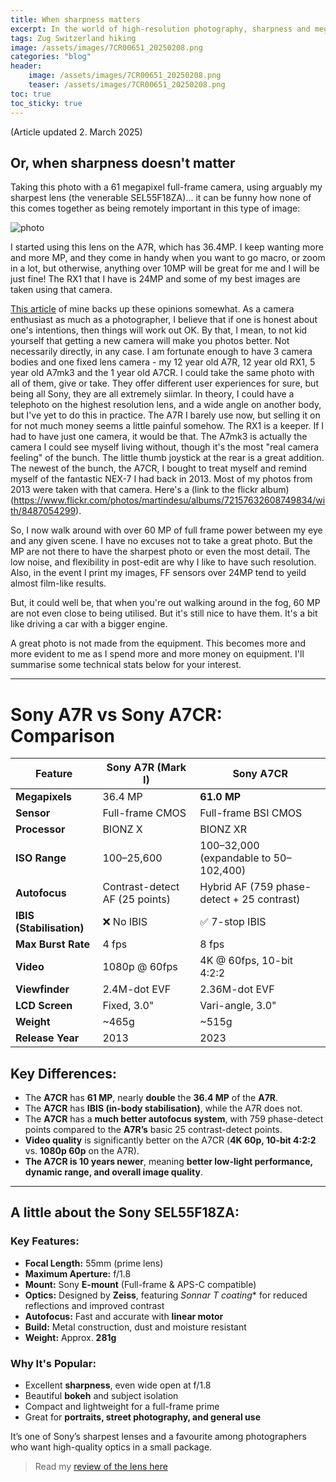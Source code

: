 ```yaml
---
title: When sharpness matters
excerpt: In the world of high-resolution photography, sharpness and megapixels often take centre stage. However, as I reflect on my experience with Sony’s powerful A7CR and its impressive 61 MP sensor, I realise that sometimes, it’s not the technical specs that matter most. For this image, shot with my sharpest lens, the SEL55F18ZA, it’s the atmosphere, the moment, and the feeling that take precedence. Gear is just a tool — the art of photography lies in the story we capture, not in the megapixels we use to do so.
tags: Zug Switzerland hiking
image: /assets/images/7CR00651_20250208.png
categories: "blog"
header:
    image: /assets/images/7CR00651_20250208.png
    teaser: /assets/images/7CR00651_20250208.png
toc: true
toc_sticky: true
---
```


(Article updated 2. March 2025)
## Or, when sharpness doesn't matter

Taking this photo with a 61 megapixel full-frame camera, using arguably my sharpest lens (the venerable SEL55F18ZA)... it can be funny how none of this comes together as being remotely important in this type of image:

![photo](/assets/images/7CR00651_20250208.png)

I started using this lens on the A7R, which has 36.4MP. I keep wanting more and more MP, and they come in handy when you want to go macro, or zoom in a lot, but otherwise, anything over 10MP will be great for me and I will be just fine! The RX1 that I have is 24MP and some of my best images are taken using that camera. 

[This article](/review/a7r-vs-rx1.html) of mine backs up these opinions somewhat. As a camera enthusiast as much as a photographer,  I believe that if one is honest about one's intentions, then things will work out OK. By that, I mean, to not kid yourself that getting a new camera will make you photos better. Not necessarily directly, in any case. I am fortunate enough to have 3 camera bodies and one fixed lens camera - my 12 year old A7R, 12 year old RX1, 5 year old A7mk3 and the 1 year old A7CR. I could take the same photo with all of them, give or take. They offer different user experiences for sure, but being all Sony, they are all extremely siimlar. In theory, I could have a telephoto on the highest resolution lens, and a wide angle on another body, but I've yet to do this in practice. The A7R I barely use now, but selling it on for not much money seems a little painful somehow. The RX1 is a keeper. If I had to have just one camera, it would be that. The A7mk3 is actually the camera I could see myself living without, though it's the most "real camera feeling" of the bunch. The little thumb joystick at the rear is a great addition. The newest of the bunch, the A7CR, I bought to treat myself and remind myself of the fantastic NEX-7 I had back in 2013. Most of my photos from 2013 were taken with that camera. Here's a (link to the flickr album)(https://www.flickr.com/photos/martindesu/albums/72157632608749834/with/8487054299).

So, I now walk around with over 60 MP of full frame power between my eye and any given scene. I have no excuses not to take a great photo. But the MP are not there to have the sharpest photo or even the most detail. The low noise, and flexibility in post-edit are why I like to have such resolution. Also, in the event I print my images, FF sensors over 24MP tend to yeild almost film-like results.

But, it could well be, that when you're out walking around in the fog, 60 MP are not even close to being utilised. But it's still nice to have them. It's a bit like driving a car with a bigger engine. 

A great photo is not made from the equipment. This becomes more and more evident to me as I spend more and more money on equipment. I'll summarise some technical stats below for your interest.

***

# Sony A7R vs Sony A7CR: Comparison

| Feature         | Sony A7R (Mark I) | Sony A7CR |
|---------------|------------------|-----------|
| **Megapixels** | 36.4 MP | **61.0 MP** |
| **Sensor** | Full-frame CMOS | Full-frame BSI CMOS |
| **Processor** | BIONZ X | BIONZ XR |
| **ISO Range** | 100–25,600 | 100–32,000 (expandable to 50–102,400) |
| **Autofocus** | Contrast-detect AF (25 points) | Hybrid AF (759 phase-detect + 25 contrast) |
| **IBIS (Stabilisation)** | ❌ No IBIS | ✅ 7-stop IBIS |
| **Max Burst Rate** | 4 fps | 8 fps |
| **Video** | 1080p @ 60fps | 4K @ 60fps, 10-bit 4:2:2 |
| **Viewfinder** | 2.4M-dot EVF | 2.36M-dot EVF |
| **LCD Screen** | Fixed, 3.0" | Vari-angle, 3.0" |
| **Weight** | ~465g | ~515g |
| **Release Year** | 2013 | 2023 |

## Key Differences:
- The **A7CR** has **61 MP**, nearly **double** the **36.4 MP** of the **A7R**.  
- The **A7CR** has **IBIS (in-body stabilisation)**, while the A7R does not.  
- The **A7CR** has a **much better autofocus system**, with 759 phase-detect points compared to the **A7R’s** basic 25 contrast-detect points.  
- **Video quality** is significantly better on the A7CR (**4K 60p, 10-bit 4:2:2** vs. **1080p 60p** on the A7R).  
- **The A7CR is 10 years newer**, meaning **better low-light performance, dynamic range, and overall image quality**.  

***

## A little about the <strong>Sony SEL55F18ZA</strong>:

### Key Features:
- **Focal Length:** 55mm (prime lens)  
- **Maximum Aperture:** f/1.8  
- **Mount:** Sony **E-mount** (Full-frame & APS-C compatible)  
- **Optics:** Designed by **Zeiss**, featuring **Sonnar T* coating** for reduced reflections and improved contrast  
- **Autofocus:** Fast and accurate with **linear motor**  
- **Build:** Metal construction, dust and moisture resistant  
- **Weight:** Approx. **281g**  

### Why It's Popular:
- Excellent **sharpness**, even wide open at f/1.8  
- Beautiful **bokeh** and subject isolation  
- Compact and lightweight for a full-frame prime  
- Great for **portraits, street photography, and general use**  

It’s one of Sony’s sharpest lenses and a favourite among photographers who want high-quality optics in a small package.

>Read my [review of the lens here](/review/sony-zeiss-sonnar-t-fe-55mm-f18-za-review)

